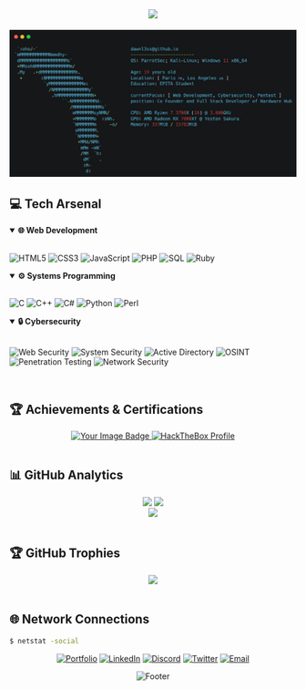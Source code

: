 <div align="center">

  <img src="https://capsule-render.vercel.app/api?type=waving&height=120&color=0D0D3B&text=web-developer%20|%20cybersecurity%20student%20|%20daydreamer&fontSize=30&fontColor=acaebd&fontAlignY=88">
</div>
<br>

<img src="./carbon.png">

<br>

## 💻 Tech Arsenal

<details open>
<summary><b>🌐 Web Development</b></summary>
<br>

![HTML5](https://img.shields.io/badge/HTML5-1a237e?style=for-the-badge&logo=html5&logoColor=white)
![CSS3](https://img.shields.io/badge/CSS3-1565c0?style=for-the-badge&logo=css3&logoColor=white)
![JavaScript](https://img.shields.io/badge/JavaScript-283593?style=for-the-badge&logo=javascript&logoColor=white)
![PHP](https://img.shields.io/badge/PHP-303f9f?style=for-the-badge&logo=php&logoColor=white)
![SQL](https://img.shields.io/badge/SQL-3949ab?style=for-the-badge&logo=mysql&logoColor=white)
![Ruby](https://img.shields.io/badge/Ruby-3f51b5?style=for-the-badge&logo=ruby&logoColor=white)

</details>

<details open>
<summary><b>⚙️ Systems Programming</b></summary>
<br>

![C](https://img.shields.io/badge/C-1a237e?style=for-the-badge&logo=c&logoColor=white)
![C++](https://img.shields.io/badge/C++-1565c0?style=for-the-badge&logo=cplusplus&logoColor=white)
![C#](https://img.shields.io/badge/C%23-283593?style=for-the-badge&logo=csharp&logoColor=white)
![Python](https://img.shields.io/badge/Python-303f9f?style=for-the-badge&logo=python&logoColor=white)
![Perl](https://img.shields.io/badge/Perl-3949ab?style=for-the-badge&logo=perl&logoColor=white)

</details>

<details open>
<summary><b>🔒 Cybersecurity</b></summary>
<br>

![Web Security](https://img.shields.io/badge/Web%20App%20Security-1a237e?style=for-the-badge&logo=googlechrome&logoColor=white)
![System Security](https://img.shields.io/badge/System%20Security-1565c0?style=for-the-badge&logo=linux&logoColor=white)
![Active Directory](https://img.shields.io/badge/Active%20Directory-283593?style=for-the-badge&logo=windows&logoColor=white)
![OSINT](https://img.shields.io/badge/OSINT-303f9f?style=for-the-badge&logo=wikidata&logoColor=white)
![Penetration Testing](https://img.shields.io/badge/Penetration%20Testing-3949ab?style=for-the-badge&logo=kalilinux&logoColor=white)
![Network Security](https://img.shields.io/badge/Network%20Security-3f51b5?style=for-the-badge&logo=cisco&logoColor=white)

</details>

<br>

## 🏆 Achievements & Certifications

<div align="center">
  
  <a href="https://tryhackme.com/p/dawnl3ss">
    <img src="https://tryhackme-badges.s3.amazonaws.com/dawnl3ss.png" alt="Your Image Badge" width="280"/>

  </a>
  <a href="https://app.hackthebox.com/profile/1321357">
    <img src="https://github.com/dawnl3ss/dawnl3ss/blob/main/hackthebox.png" alt="HackTheBox Profile" width="280"/>
  </a>
  
</div>

<br>

## 📊 GitHub Analytics

<div align="center">
  <img height="180em" src="https://github-readme-stats.vercel.app/api?username=dawnl3ss&show_icons=true&theme=tokyonight&include_all_commits=true&count_private=true&bg_color=0d1117&title_color=58a6ff&icon_color=1f6feb&text_color=c9d1d9&border_color=30363d"/>
  <img height="180em" src="https://github-readme-stats.vercel.app/api/top-langs/?username=dawnl3ss&layout=compact&theme=tokyonight&bg_color=0d1117&title_color=58a6ff&text_color=c9d1d9&border_color=30363d"/>
</div>

<div align="center">
  <img src="https://github-readme-streak-stats.herokuapp.com/?user=dawnl3ss&theme=tokyonight&background=0d1117&border=30363d&stroke=58a6ff&ring=1f6feb&fire=58a6ff&currStreakLabel=58a6ff"/>
</div>

<br>

## 🏆 GitHub Trophies

<div align="center">
  <img src="https://github-profile-trophy.vercel.app/?username=dawnl3ss&theme=tokyonight&no-frame=false&no-bg=true&margin-w=4&row=1"/>
</div>

<br>

## 🌐 Network Connections

```bash
$ netstat -social
```

<div align="center">

  [![Portfolio](https://img.shields.io/badge/Portfolio-000000?style=for-the-badge&logo=About.me&logoColor=white)](https://dawnl3ss.me/)
  [![LinkedIn](https://img.shields.io/badge/LinkedIn-0077B5?style=for-the-badge&logo=linkedin&logoColor=white)](https://www.linkedin.com/in/alexvsn/)
  [![Discord](https://img.shields.io/badge/Discord-7289DA?style=for-the-badge&logo=discord&logoColor=white)](https://discordapp.com/users/358529816145821696)
  [![Twitter](https://img.shields.io/badge/Twitter-1DA1F2?style=for-the-badge&logo=twitter&logoColor=white)](https://twitter.com/_dawnl3ss)
  [![Email](https://img.shields.io/badge/Gmail-D14836?style=for-the-badge&logo=gmail&logoColor=white)](mailto:dawnl3ss@gmail.com)

</div>


<div align="center"> 

![Footer](https://capsule-render.vercel.app/api?type=waving&color=0f172a&height=80&section=footer)

</div>

